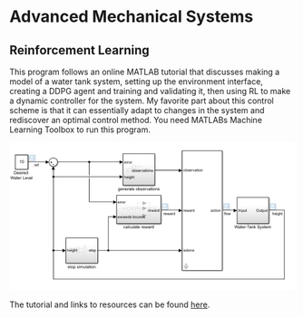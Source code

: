 # Advanced Mechanical Systems
## Reinforcement Learning
This program follows an online MATLAB tutorial that discusses making a model of a water tank system, setting up the environment interface, creating a DDPG agent and training and validating it, then using RL to make a dynamic controller for the system. My favorite part about this control scheme is that it can essentially adapt to changes in the system and rediscover an optimal control method. You need MATLABs Machine Learning Toolbox to run this program. 

![alt text](https://github.com/bztighe/Images/blob/master/cover.png "RL")

The tutorial and links to resources can be found  [here](https://www.mathworks.com/help/reinforcement-learning/ug/create-simulink-environment-and-train-agent.html#CreateSimulinkEnvironmentAndTrainAgentExample-1 "Leave Github").
